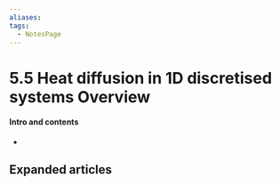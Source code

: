 ```yaml
---
aliases: 
tags:
  - NotesPage
---
```


# 5.5 Heat diffusion in 1D discretised systems Overview

#### Intro and contents
- 


## Expanded articles



